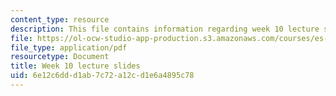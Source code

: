 ```yaml
---
content_type: resource
description: This file contains information regarding week 10 lecture slides.
file: https://ol-ocw-studio-app-production.s3.amazonaws.com/courses/es-s10-drugs-and-the-brain-spring-2013/6e12c6ddd1ab7c72a12cd1e6a4895c78_MITES_S10S13_Week10.pdf
file_type: application/pdf
resourcetype: Document
title: Week 10 lecture slides
uid: 6e12c6dd-d1ab-7c72-a12c-d1e6a4895c78
---
```

